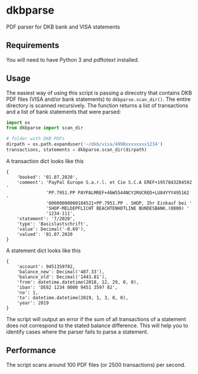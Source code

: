 # dkbparse
PDF parser for DKB bank and VISA statements

## Requirements
You will need to have Python 3 and pdftotext installed.

## Usage
The easiest way of using this script is passing a direcotry that contains DKB PDF files (VISA and/or bank statements) to `dkbparse.scan_dir()`. The entire directory is scanned recursively. The function returns a list of transactions and a list of bank statements that were parsed:

```python
import os
from dkbparse import scan_dir

# folder with DKB PDFs
dirpath = os.path.expanduser('~/dkb/visa/4998xxxxxxxx1234') 
transactions, statements = dkbparse.scan_dir(dirpath)
```

A transaction dict looks like this
```
{   
    'booked': '01.07.2020',
    'comment': 'PayPal Europe S.a.r.l. et Cie S.C.A EREF+1957843284592 '
               'PP.7951.PP PAYPALMREF+46W5544NCY2RUCRED+LU84YYY495162 '
               '00000000000184521+PP.7951.PP . SHOP, Ihr Einkauf bei '
               'SHOP-MELDEPFLICHT BEACHTENHOTLINE BUNDESBANK.(0800) '
               '1234-111',
    'statement': '7/2020',
    'type': 'Basislastschrift',
    'value': Decimal('-0.69'),
    'valued': '01.07.2020
}
```

A statement dict looks like this
```
{   
    'account': 9451359782,
    'balance_new': Decimal('487.33'),
    'balance_old': Decimal('1443.81'),
    'from': datetime.datetime(2018, 12, 29, 0, 0),
    'iban': 'DE82 1234 0000 9451 3597 82',
    'no': 1,
    'to': datetime.datetime(2019, 1, 3, 0, 0),
    'year': 2019
}
```

The script will output an error if the sum of all transactions of a statement does not correspond to the stated balance difference. This will help you to identify cases where the parser fails to parse a statement.

## Performance

The script scans around 100 PDF files (or 2500 transactions) per second.
